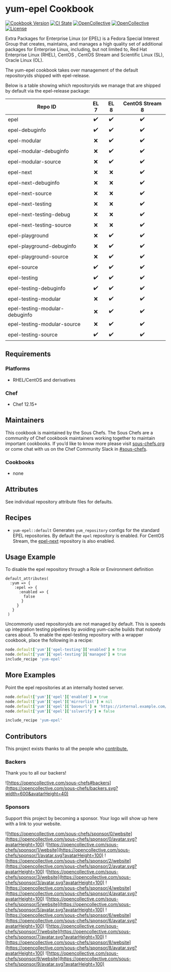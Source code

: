 # yum-epel Cookbook

[![Cookbook Version](https://img.shields.io/cookbook/v/yum-epel.svg)](https://supermarket.chef.io/cookbooks/yum-epel)
[![CI State](https://github.com/sous-chefs/yum-epel/workflows/ci/badge.svg)](https://github.com/sous-chefs/yum-epel/actions?query=workflow%3Aci)
[![OpenCollective](https://opencollective.com/sous-chefs/backers/badge.svg)](#backers)
[![OpenCollective](https://opencollective.com/sous-chefs/sponsors/badge.svg)](#sponsors)
[![License](https://img.shields.io/badge/License-Apache%202.0-green.svg)](https://opensource.org/licenses/Apache-2.0)

Extra Packages for Enterprise Linux (or EPEL) is a Fedora Special Interest Group that creates, maintains, and manages a high quality set of additional packages for Enterprise Linux, including, but not limited to, Red Hat Enterprise Linux (RHEL), CentOS , CentOS Stream and Scientific Linux (SL), Oracle Linux (OL).

The yum-epel cookbook takes over management of the default repositoryids shipped with epel-release.

Below is a table showing which repositoryids we manage that are shipped by default via the epel-release package:

| Repo ID                        | EL 7             | EL 8             | CentOS Stream 8  |
| ------------------------------ | :--------------: | :--------------: | :--------------: |
| epel                           |:heavy_check_mark:|:heavy_check_mark:|:heavy_check_mark:|
| epel-debuginfo                 |:heavy_check_mark:|:heavy_check_mark:|:heavy_check_mark:|
| epel-modular                   |       :x:        |:heavy_check_mark:|:heavy_check_mark:|
| epel-modular-debuginfo         |       :x:        |:heavy_check_mark:|:heavy_check_mark:|
| epel-modular-source            |       :x:        |:heavy_check_mark:|:heavy_check_mark:|
| epel-next                      |       :x:        |       :x:        |:heavy_check_mark:|
| epel-next-debuginfo            |       :x:        |       :x:        |:heavy_check_mark:|
| epel-next-source               |       :x:        |       :x:        |:heavy_check_mark:|
| epel-next-testing              |       :x:        |       :x:        |:heavy_check_mark:|
| epel-next-testing-debug        |       :x:        |       :x:        |:heavy_check_mark:|
| epel-next-testing-source       |       :x:        |       :x:        |:heavy_check_mark:|
| epel-playground                |       :x:        |:heavy_check_mark:|:heavy_check_mark:|
| epel-playground-debuginfo      |       :x:        |:heavy_check_mark:|:heavy_check_mark:|
| epel-playground-source         |       :x:        |:heavy_check_mark:|:heavy_check_mark:|
| epel-source                    |:heavy_check_mark:|:heavy_check_mark:|:heavy_check_mark:|
| epel-testing                   |:heavy_check_mark:|:heavy_check_mark:|:heavy_check_mark:|
| epel-testing-debuginfo         |:heavy_check_mark:|:heavy_check_mark:|:heavy_check_mark:|
| epel-testing-modular           |       :x:        |:heavy_check_mark:|:heavy_check_mark:|
| epel-testing-modular-debuginfo |       :x:        |:heavy_check_mark:|:heavy_check_mark:|
| epel-testing-modular-source    |       :x:        |:heavy_check_mark:|:heavy_check_mark:|
| epel-testing-source            |:heavy_check_mark:|:heavy_check_mark:|:heavy_check_mark:|

## Requirements

### Platforms

- RHEL/CentOS and derivatives

### Chef

- Chef 12.15+

## Maintainers

This cookbook is maintained by the Sous Chefs. The Sous Chefs are a community of Chef cookbook maintainers working together to maintain important cookbooks. If you’d like to know more please visit [sous-chefs.org](https://sous-chefs.org/) or come chat with us on the Chef Community Slack in [#sous-chefs](https://chefcommunity.slack.com/messages/C2V7B88SF).

### Cookbooks

- none

## Attributes

See individual repository attribute files for defaults.

## Recipes

- `yum-epel::default` Generates `yum_repository` configs for the standard EPEL repositories. By default the `epel` repository is enabled. For CentOS Stream, the [epel-next](https://docs.fedoraproject.org/en-US/epel/#what_is_epel_next) repository is also enabled.

## Usage Example

To disable the epel repository through a Role or Environment definition

```
default_attributes(
  :yum => {
    :epel => {
      :enabled => {
        false
       }
     }
   }
 )
```

Uncommonly used repositoryids are not managed by default. This is speeds up integration testing pipelines by avoiding yum-cache builds that nobody cares about. To enable the epel-testing repository with a wrapper cookbook, place the following in a recipe:

```ruby
node.default['yum']['epel-testing']['enabled'] = true
node.default['yum']['epel-testing']['managed'] = true
include_recipe 'yum-epel'
```

## More Examples

Point the epel repositories at an internally hosted server.

```ruby
node.default['yum']['epel']['enabled'] = true
node.default['yum']['epel']['mirrorlist'] = nil
node.default['yum']['epel']['baseurl'] = 'https://internal.example.com/centos/7/os/x86_64'
node.default['yum']['epel']['sslverify'] = false

include_recipe 'yum-epel'
```

## Contributors

This project exists thanks to all the people who [contribute.](https://opencollective.com/sous-chefs/contributors.svg?width=890&button=false)

### Backers

Thank you to all our backers!

![https://opencollective.com/sous-chefs#backers](https://opencollective.com/sous-chefs/backers.svg?width=600&avatarHeight=40)

### Sponsors

Support this project by becoming a sponsor. Your logo will show up here with a link to your website.

![https://opencollective.com/sous-chefs/sponsor/0/website](https://opencollective.com/sous-chefs/sponsor/0/avatar.svg?avatarHeight=100)
![https://opencollective.com/sous-chefs/sponsor/1/website](https://opencollective.com/sous-chefs/sponsor/1/avatar.svg?avatarHeight=100)
![https://opencollective.com/sous-chefs/sponsor/2/website](https://opencollective.com/sous-chefs/sponsor/2/avatar.svg?avatarHeight=100)
![https://opencollective.com/sous-chefs/sponsor/3/website](https://opencollective.com/sous-chefs/sponsor/3/avatar.svg?avatarHeight=100)
![https://opencollective.com/sous-chefs/sponsor/4/website](https://opencollective.com/sous-chefs/sponsor/4/avatar.svg?avatarHeight=100)
![https://opencollective.com/sous-chefs/sponsor/5/website](https://opencollective.com/sous-chefs/sponsor/5/avatar.svg?avatarHeight=100)
![https://opencollective.com/sous-chefs/sponsor/6/website](https://opencollective.com/sous-chefs/sponsor/6/avatar.svg?avatarHeight=100)
![https://opencollective.com/sous-chefs/sponsor/7/website](https://opencollective.com/sous-chefs/sponsor/7/avatar.svg?avatarHeight=100)
![https://opencollective.com/sous-chefs/sponsor/8/website](https://opencollective.com/sous-chefs/sponsor/8/avatar.svg?avatarHeight=100)
![https://opencollective.com/sous-chefs/sponsor/9/website](https://opencollective.com/sous-chefs/sponsor/9/avatar.svg?avatarHeight=100)

